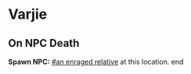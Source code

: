 # Varjie
## On NPC Death

**Spawn NPC:**  [\#an enraged relative](/npc/111025) at this location.
end